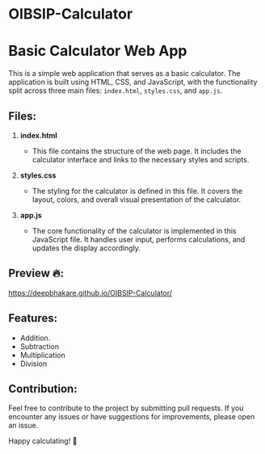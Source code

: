 # OIBSIP-Calculator

# Basic Calculator Web App

This is a simple web application that serves as a basic calculator. The application is built using HTML, CSS, and JavaScript, with the functionality split across three main files: `index.html`, `styles.css`, and `app.js`.

## Files:

1. **index.html**

   - This file contains the structure of the web page. It includes the calculator interface and links to the necessary styles and scripts.

2. **styles.css**

   - The styling for the calculator is defined in this file. It covers the layout, colors, and overall visual presentation of the calculator.

3. **app.js**
   - The core functionality of the calculator is implemented in this JavaScript file. It handles user input, performs calculations, and updates the display accordingly.

## Preview 🔥:

https://deepbhakare.github.io/OIBSIP-Calculator/

## Features:

- Addition.
- Subtraction
- Multiplication
- Division

## Contribution:

Feel free to contribute to the project by submitting pull requests. If you encounter any issues or have suggestions for improvements, please open an issue.

Happy calculating! 🧮
